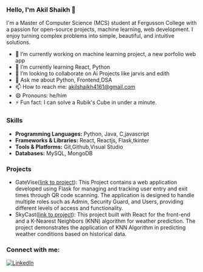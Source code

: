 ### Hello, I'm Akil Shaikh 👋

I'm a Master of Computer Science (MCS) student at Fergusson College with a passion for  open-source projects, machine learning, web development. I enjoy turning complex problems into simple, beautiful, and intuitive solutions.

- 🔭 I’m currently working on  machine learning project, a new porfolio web app
- 🌱 I’m currently learning React, Python
- 👯 I’m looking to collaborate on Ai Projects like jarvis and edith
- 💬 Ask me about Python, Frontend,DSA
- 📫 How to reach me: akilshaikh4161@gmail.com
- 😄 Pronouns:  he/him
- ⚡ Fun fact: I can solve a Rubik's Cube in under a minute.

### Skills
- **Programming Languages:** Python, Java, C,javascript
- **Frameworks & Libraries:**  React, Reactjs, Flask,tkinter
- **Tools & Platforms:**  Git,Github,Visual Studio
- **Databases:** MySQL, MongoDB

### Projects
- GateVise([link to project](https://github.com/Akilshaik/GateVise)):
  This Project contains a web application developed using Flask for managing and tracking user entry and exit times through QR code scanning. The application is designed to handle multiple roles such as Admin, Security Guard, and Users, providing different levels of access and functionality.
- SkyCast([link to project](https://github.com/Akilshaik/weather-app-using-KNN-Algo)):
   This project built with React for the front-end and a K-Nearest Neighbors (KNN) algorithm for weather prediction. The project demonstrates the application of KNN Algorithm in predicting weather conditions based on historical data.
### Connect with me:
[![LinkedIn](https://img.shields.io/badge/-LinkedIn-blue)](https://www.linkedin.com/in/akil-shaikh-93a5971b2/)



